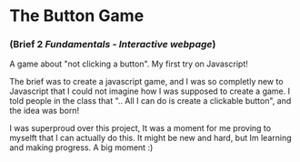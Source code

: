 # The Button Game 

### (Brief 2 *Fundamentals - Interactive webpage*)

A game about "not clicking a button". My first try on Javascript!

The brief was to create a javascript game, and I was so completly new to Javascript that I could not imagine how I was supposed to create a game. I told people in the class that ".. All I can do is create a clickable button", and the idea was born!

I was superproud over this project, It was a moment for me proving to myselft that I can actually do this. It might be new and hard, but Im learning and making progress. A big moment :)
